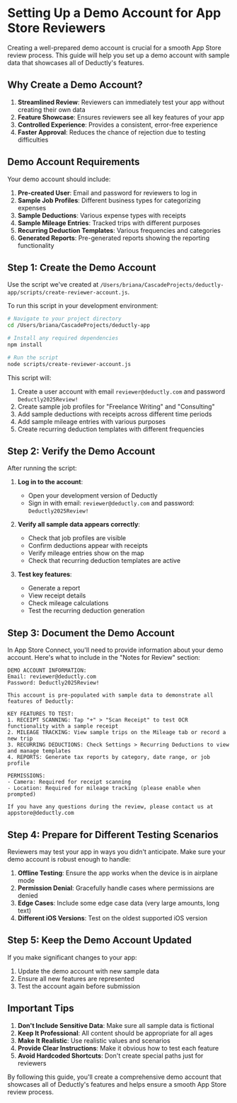# Setting Up a Demo Account for App Store Reviewers

Creating a well-prepared demo account is crucial for a smooth App Store review process. This guide will help you set up a demo account with sample data that showcases all of Deductly's features.

## Why Create a Demo Account?

1. **Streamlined Review**: Reviewers can immediately test your app without creating their own data
2. **Feature Showcase**: Ensures reviewers see all key features of your app
3. **Controlled Experience**: Provides a consistent, error-free experience
4. **Faster Approval**: Reduces the chance of rejection due to testing difficulties

## Demo Account Requirements

Your demo account should include:

1. **Pre-created User**: Email and password for reviewers to log in
2. **Sample Job Profiles**: Different business types for categorizing expenses
3. **Sample Deductions**: Various expense types with receipts
4. **Sample Mileage Entries**: Tracked trips with different purposes
5. **Recurring Deduction Templates**: Various frequencies and categories
6. **Generated Reports**: Pre-generated reports showing the reporting functionality

## Step 1: Create the Demo Account

Use the script we've created at `/Users/briana/CascadeProjects/deductly-app/scripts/create-reviewer-account.js`.

To run this script in your development environment:

```bash
# Navigate to your project directory
cd /Users/briana/CascadeProjects/deductly-app

# Install any required dependencies
npm install

# Run the script
node scripts/create-reviewer-account.js
```

This script will:
1. Create a user account with email `reviewer@deductly.com` and password `Deductly2025Review!`
2. Create sample job profiles for "Freelance Writing" and "Consulting"
3. Add sample deductions with receipts across different time periods
4. Add sample mileage entries with various purposes
5. Create recurring deduction templates with different frequencies

## Step 2: Verify the Demo Account

After running the script:

1. **Log in to the account**:
   - Open your development version of Deductly
   - Sign in with email: `reviewer@deductly.com` and password: `Deductly2025Review!`

2. **Verify all sample data appears correctly**:
   - Check that job profiles are visible
   - Confirm deductions appear with receipts
   - Verify mileage entries show on the map
   - Check that recurring deduction templates are active

3. **Test key features**:
   - Generate a report
   - View receipt details
   - Check mileage calculations
   - Test the recurring deduction generation

## Step 3: Document the Demo Account

In App Store Connect, you'll need to provide information about your demo account. Here's what to include in the "Notes for Review" section:

```
DEMO ACCOUNT INFORMATION:
Email: reviewer@deductly.com
Password: Deductly2025Review!

This account is pre-populated with sample data to demonstrate all features of Deductly:

KEY FEATURES TO TEST:
1. RECEIPT SCANNING: Tap "+" > "Scan Receipt" to test OCR functionality with a sample receipt
2. MILEAGE TRACKING: View sample trips on the Mileage tab or record a new trip
3. RECURRING DEDUCTIONS: Check Settings > Recurring Deductions to view and manage templates
4. REPORTS: Generate tax reports by category, date range, or job profile

PERMISSIONS:
- Camera: Required for receipt scanning
- Location: Required for mileage tracking (please enable when prompted)

If you have any questions during the review, please contact us at appstore@deductly.com
```

## Step 4: Prepare for Different Testing Scenarios

Reviewers may test your app in ways you didn't anticipate. Make sure your demo account is robust enough to handle:

1. **Offline Testing**: Ensure the app works when the device is in airplane mode
2. **Permission Denial**: Gracefully handle cases where permissions are denied
3. **Edge Cases**: Include some edge case data (very large amounts, long text)
4. **Different iOS Versions**: Test on the oldest supported iOS version

## Step 5: Keep the Demo Account Updated

If you make significant changes to your app:

1. Update the demo account with new sample data
2. Ensure all new features are represented
3. Test the account again before submission

## Important Tips

1. **Don't Include Sensitive Data**: Make sure all sample data is fictional
2. **Keep It Professional**: All content should be appropriate for all ages
3. **Make It Realistic**: Use realistic values and scenarios
4. **Provide Clear Instructions**: Make it obvious how to test each feature
5. **Avoid Hardcoded Shortcuts**: Don't create special paths just for reviewers

By following this guide, you'll create a comprehensive demo account that showcases all of Deductly's features and helps ensure a smooth App Store review process.
